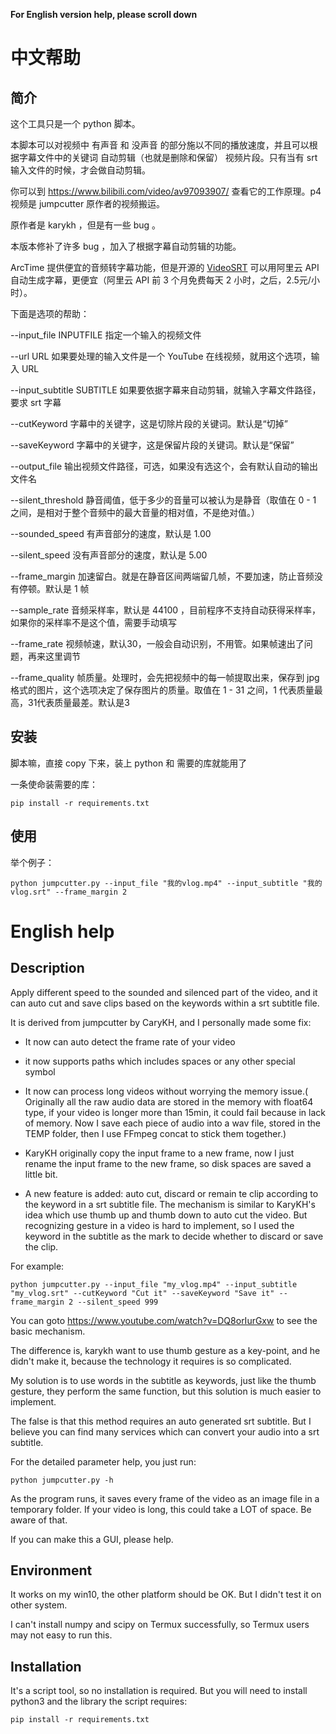 **For English version help, please scroll down**

# 中文帮助

## 简介

这个工具只是一个 python 脚本。

本脚本可以对视频中 有声音 和 没声音 的部分施以不同的播放速度，并且可以根据字幕文件中的关键词 自动剪辑（也就是删除和保留） 视频片段。只有当有 srt 输入文件的时候，才会做自动剪辑。

你可以到 https://www.bilibili.com/video/av97093907/ 查看它的工作原理。p4 视频是 jumpcutter 原作者的视频搬运。

原作者是 karykh ，但是有一些 bug 。

本版本修补了许多 bug ，加入了根据字幕自动剪辑的功能。

ArcTime 提供便宜的音频转字幕功能，但是开源的 [VideoSRT](https://github.com/wxbool/video-srt-windows) 可以用阿里云 API 自动生成字幕，更便宜（阿里云 API 前 3 个月免费每天 2 小时，之后，2.5元/小时）。

下面是选项的帮助：

--input_file INPUTFILE    指定一个输入的视频文件

--url URL    如果要处理的输入文件是一个 YouTube 在线视频，就用这个选项，输入 URL 

--input_subtitle SUBTITLE    如果要依据字幕来自动剪辑，就输入字幕文件路径，要求 srt 字幕

--cutKeyword    字幕中的关键字，这是切除片段的关键词。默认是“切掉”

--saveKeyword    字幕中的关键字，这是保留片段的关键词。默认是“保留”

--output_file    输出视频文件路径，可选，如果没有选这个，会有默认自动的输出文件名

--silent_threshold    静音阈值，低于多少的音量可以被认为是静音（取值在 0 - 1 之间，是相对于整个音频中的最大音量的相对值，不是绝对值。）

--sounded_speed    有声音部分的速度，默认是 1.00 

--silent_speed    没有声音部分的速度，默认是 5.00

--frame_margin    加速留白。就是在静音区间两端留几帧，不要加速，防止音频没有停顿。默认是 1 帧

--sample_rate    音频采样率，默认是 44100 ，目前程序不支持自动获得采样率，如果你的采样率不是这个值，需要手动填写

--frame_rate    视频帧速，默认30，一般会自动识别，不用管。如果帧速出了问题，再来这里调节

--frame_quality    帧质量。处理时，会先把视频中的每一帧提取出来，保存到 jpg 格式的图片，这个选项决定了保存图片的质量。取值在 1 - 31 之间，1 代表质量最高，31代表质量最差。默认是3

## 安装

脚本嘛，直接 copy 下来，装上 python 和 需要的库就能用了

一条使命装需要的库：

```
pip install -r requirements.txt
```

## 使用

举个例子：

```
python jumpcutter.py --input_file "我的vlog.mp4" --input_subtitle "我的vlog.srt" --frame_margin 2
```



# English help

## Description

Apply different speed to the sounded and silenced part of the video, and it can auto cut and save clips based on the keywords within a srt subtitle file. 

It is derived from jumpcutter by CaryKH, and I personally made some fix: 

- It now can auto detect the frame rate of your video

- it now supports paths which includes spaces or any other special symbol

- It now can process long videos without worrying the memory issue.( Originally all the raw audio data are stored in the memory with float64 type, if your video is longer more than 15min, it could fail because in lack of memory. Now I save each piece of audio into a wav file, stored in the TEMP folder, then I use FFmpeg concat to stick them together.)

- KaryKH originally copy the input frame to a new frame, now I just rename the input frame to the new frame, so disk spaces are saved a little bit.

- A new feature is added: auto cut, discard or remain te clip according to the keyword in a srt subtitle file. The mechanism is similar to KaryKH's idea which use thumb up and thumb down to auto cut the video. But recognizing gesture in a video is hard to implement, so I used the keyword in the subtitle as the mark to decide whether to discard or save the clip.

For example: 

```
python jumpcutter.py --input_file "my_vlog.mp4" --input_subtitle "my_vlog.srt" --cutKeyword "Cut it" --saveKeyword "Save it" --frame_margin 2 --silent_speed 999
```

You can goto https://www.youtube.com/watch?v=DQ8orIurGxw to see the basic mechanism. 

The difference is, karykh want to use thumb gesture as a key-point, and he didn't make it, because the technology it requires is so complicated. 

My solution is to use words in the subtitle as keywords, just like the thumb gesture, they perform the same function, but this solution is much easier to implement.

The false is that this method requires an auto generated srt subtitle. But I believe you can find many services which can convert your audio into a srt subtitle. 

For the detailed parameter help, you just run: 

```
python jumpcutter.py -h
```

As the program runs, it saves every frame of the video as an image file in a temporary folder. If your video is long, this could take a LOT of space. Be aware of that. 

If you can make this a GUI, please help. 

## Environment

It works on my win10, the other platform should be OK. But I didn't test it on other system.

I can't install numpy and scipy on Termux successfully, so Termux users may not easy to run this.

## Installation

It's a script tool, so no installation is required. But you will need to install python3 and the library the script requires: 

```
pip install -r requirements.txt
```



